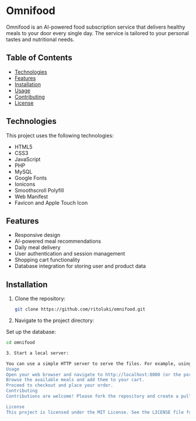# Omnifood

Omnifood is an AI-powered food subscription service that delivers healthy meals to your door every single day. The service is tailored to your personal tastes and nutritional needs.

## Table of Contents

- [Technologies](#technologies)
- [Features](#features)
- [Installation](#installation)
- [Usage](#usage)
- [Contributing](#contributing)
- [License](#license)

## Technologies

This project uses the following technologies:

- HTML5
- CSS3
- JavaScript
- PHP
- MySQL
- Google Fonts
- Ionicons
- Smoothscroll Polyfill
- Web Manifest
- Favicon and Apple Touch Icon

## Features

- Responsive design
- AI-powered meal recommendations
- Daily meal delivery
- User authentication and session management
- Shopping cart functionality
- Database integration for storing user and product data

## Installation

1. Clone the repository:
   ```bash
   git clone https://github.com/ritoluki/omnifood.git
2. Navigate to the project directory:

Set up the database:
```bash
cd omnifood

3. Start a local server:

You can use a simple HTTP server to serve the files. For example, using Python's built-in HTTP server:
Usage
Open your web browser and navigate to http://localhost:8000 (or the port number provided by the server).
Browse the available meals and add them to your cart.
Proceed to checkout and place your order.
Contributing
Contributions are welcome! Please fork the repository and create a pull request with your changes.

License
This project is licensed under the MIT License. See the LICENSE file for details.

